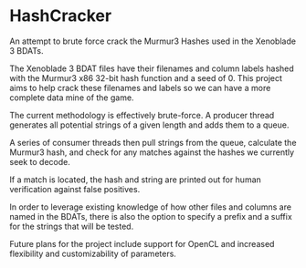 # HashCracker
An attempt to brute force crack the Murmur3 Hashes used in the
Xenoblade 3 BDATs.

The Xenoblade 3 BDAT files have their filenames and column labels hashed
with the Murmur3 x86 32-bit hash function and a seed of 0. This project
aims to help crack these filenames and labels so we can have a more
complete data mine of the game.

The current methodology is effectively brute-force. A producer thread
generates all potential strings of a given length and adds them to a
queue.

A series of consumer threads then pull strings from the queue, calculate
the Murmur3 hash, and check for any matches against the hashes we
currently seek to decode.

If a match is located, the hash and string are printed out for human
verification against false positives.

In order to leverage existing knowledge of how other files and columns
are named in the BDATs, there is also the option to specify a prefix and
a suffix for the strings that will be tested.

Future plans for the project include support for OpenCL and increased
flexibility and customizability of parameters.
